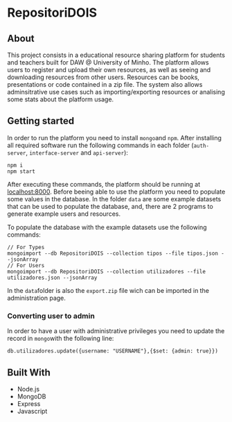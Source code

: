 # RepositoriDOIS

## About

This project consists in a educational resource sharing platform for students and teachers built for DAW @ University of Minho. The platform allows users to register and upload their own resources, as well as seeing and downloading resources from other users. Resources can be books, presentations or code contained in a zip file. The system also allows adminsitrative use cases such as importing/exporting resources or analising some stats about the platform usage.

## Getting started

In order to run the platform you need to install `mongo`and `npm`. After installing all required software run the following commands in each folder (`auth-server`, `interface-server` and `api-server`):

```
npm i
npm start
```

After executing these commands, the platform should be running at [localhost:8000](http://localhost:8000). 
Before beeing able to use the platform you need to populate some values in the database. In the folder `data` are some example datasets that can be used to populate the database, and, there are 2 programs to generate example users and resources.

To populate the database with the example datasets use the following commands:

```
// For Types
mongoimport --db RepositoriDOIS --collection tipos --file tipos.json --jsonArray 
// For Users
mongoimport --db RepositoriDOIS --collection utilizadores --file utilizadores.json --jsonArray 
```

In the `data`folder is also the `export.zip` file wich can be imported in the administration page.

### Converting user to admin

In order to have a user with administrative privileges you need to update the record in `mongo`with the following line:

```
db.utilizadores.update({username: "USERNAME"},{$set: {admin: true}})
```

## Built With

- Node.js
- MongoDB
- Express
- Javascript
